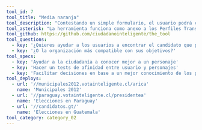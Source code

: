 ```yaml
---
tool_id: 7
tool_title: "Media naranja"
tool_description: "Contestando un simple formulario, el usuario podrá conocer el su nivel de compatibilidad con los personajes o entidades de los Perfiles Transparentes."
tool_asterisk: "La herramienta funciona como anexo a los Perfiles Transparentes."
tool_github: https://github.com/ciudadanointeligente/the_tool
tool_questions:
  - key: '¿Quieres ayudar a los usuarios a encontrar el candidato que piense más parecido a ellos?'
  - key: '¿O la organización más compatible con sus objetivos?'
tool_specs:
  - key: 'Ayudar a la ciudadanía a conocer mejor a un personaje'
  - key: 'Hacer un tests de afinidad entre usuario y personajes'
  - key: 'Facilitar decisiones en base a un mejor conocimiento de los personajes'
tool_deploys:
  - url: '//municipales2012.votainteligente.cl/arica'
    name: 'Municipales 2012'
  - url: '//paraguay.votainteligente.cl/presidentea'
    name: 'Elecciones en Paraguay'
  - url: '//candidatos.gt/'
    name: 'Elecciones en Guatemala'
tool_category: category_02
---
```


